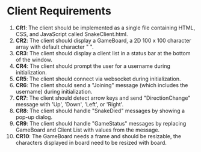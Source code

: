 # Client Requirements

1. **CR1**: The client should be implemented as a single file containing HTML, CSS, and JavaScript called SnakeClient.html.
2. **CR2**: The client should display a GameBoard, a 2D 100 x 100 character array with default character " ".
3. **CR3**: The client should display a client list in a status bar at the bottom of the window.
4. **CR4**: The client should prompt the user for a username during initialization.
5. **CR5**: The client should connect via websocket during initialization.
6. **CR6**: The client should send a "Joining" message (which includes the username) during initialization.
7. **CR7**: The client should detect arrow keys and send "DirectionChange" message with 'Up', 'Down', 'Left', or 'Right'.
8. **CR8**: The client should handle "SnakeDied" messages by showing a pop-up dialog.
9. **CR9**: The client should handle "GameStatus" messages by replacing GameBoard and Client List with values from the message.
10. **CR10**: The GameBoard needs a frame and should be resizable, the characters displayed in board need to be resized with board.